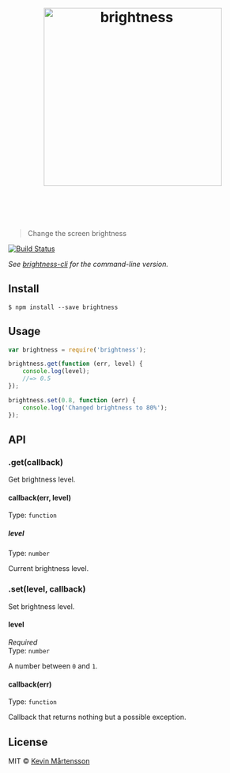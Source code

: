 <h1 align="center">
	<br>
	<img width="360" src="https://rawgit.com/kevva/brightness/master/media/logo.svg" alt="brightness">
	<br>
	<br>
	<br>
</h1>

> Change the screen brightness

[![Build Status](https://travis-ci.org/kevva/brightness.svg?branch=master)](https://travis-ci.org/kevva/brightness)

*See [brightness-cli](https://github.com/kevva/brightness-cli) for the command-line version.*


## Install

```
$ npm install --save brightness
```


## Usage

```js
var brightness = require('brightness');

brightness.get(function (err, level) {
	console.log(level);
	//=> 0.5
});

brightness.set(0.8, function (err) {
	console.log('Changed brightness to 80%');
});
```


## API

### .get(callback)

Get brightness level.

#### callback(err, level)

Type: `function`

##### level

Type: `number`

Current brightness level.

### .set(level, callback)

Set brightness level.

#### level

*Required*  
Type: `number`

A number between `0` and `1`.

#### callback(err)

Type: `function`

Callback that returns nothing but a possible exception.


## License

MIT © [Kevin Mårtensson](https://github.com/kevva)
